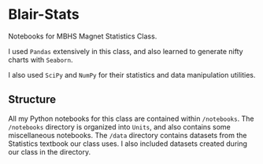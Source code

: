 # Blair-Stats
Notebooks for MBHS Magnet Statistics Class. 

I used `Pandas` extensively in this class, and also learned to generate nifty charts with `Seaborn`.

I also used `SciPy` and `NumPy` for their statistics and data manipulation utilities. 

## Structure

All my Python notebooks for this class are contained within `/notebooks`.
The `/notebooks` directory is organized into `Units`, and also contains some miscellaneous notebooks.
The `/data` directory contains datasets from the Statistics textbook our class uses. I also included datasets created during our class in the directory. 